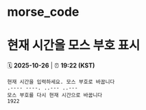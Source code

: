 # morse_code
# 현재 시간을 모스 부호 표시
<!-- MORSE_TIME_START -->
🗓️ **2025-10-26** | ⏰ **19:22 (KST)**

```
현재 시간을 입력하세요. 모스 부호로 바꿉니다
.---- ----. ..--- ..---
모스 부호를 다시 현재 시간으로 바꿉니다
1922
```
<!-- MORSE_TIME_END -->
